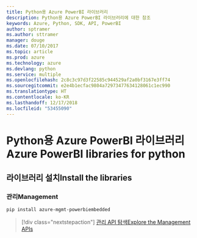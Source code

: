 ```yaml
---
title: Python용 Azure PowerBI 라이브러리
description: Python용 Azure PowerBI 라이브러리에 대한 참조
keywords: Azure, Python, SDK, API, PowerBI
author: sptramer
ms.author: sttramer
manager: douge
ms.date: 07/10/2017
ms.topic: article
ms.prod: azure
ms.technology: azure
ms.devlang: python
ms.service: multiple
ms.openlocfilehash: 2c8c3c97d3f22585c944529af2a0bf3167e3ff74
ms.sourcegitcommit: e2e4b1ecfac9804a72973477634128061c1ec990
ms.translationtype: HT
ms.contentlocale: ko-KR
ms.lasthandoff: 12/17/2018
ms.locfileid: "53455090"
---
```

# <a name="azure-powerbi-libraries-for-python"></a><span data-ttu-id="603ab-104">Python용 Azure PowerBI 라이브러리</span><span class="sxs-lookup"><span data-stu-id="603ab-104">Azure PowerBI libraries for python</span></span>

## <a name="install-the-libraries"></a><span data-ttu-id="603ab-105">라이브러리 설치</span><span class="sxs-lookup"><span data-stu-id="603ab-105">Install the libraries</span></span>


### <a name="management"></a><span data-ttu-id="603ab-106">관리</span><span class="sxs-lookup"><span data-stu-id="603ab-106">Management</span></span>

```bash
pip install azure-mgmt-powerbiembedded
```

> [!div class="nextstepaction"]
> [<span data-ttu-id="603ab-107">관리 API 탐색</span><span class="sxs-lookup"><span data-stu-id="603ab-107">Explore the Management APIs</span></span>](/python/api/overview/azure/powerbi/management)
